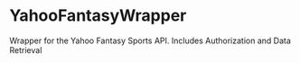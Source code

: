 # YahooFantasyWrapper
Wrapper for the Yahoo Fantasy Sports API. Includes Authorization and Data Retrieval 
